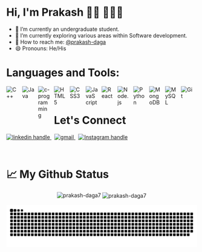# Hi, I'm Prakash 👋🏾 👨🏽‍💻



- 🔭 I’m currently an undergraduate student.
- 🌱 I’m currently exploring various areas within Software development.
- 💬 How to reach me: [@prakash-daga](https://linkedin.com/in/prakash-daga)
- 😄 Pronouns: He/His


# Languages and Tools:
<div>   
<img align="left" alt="C++" width="32px" src="https://img.icons8.com/color/144/000000/c-plus-plus-logo.png" alt="C++" style="padding-right:10px;" />
<img align="left" alt="Java" width="32px" src="https://cdn.jsdelivr.net/gh/devicons/devicon/icons/java/java-original.svg" style="padding-right:10px;" />
<img align="left" alt="c-programming" width="32px" src="https://img.icons8.com/color/144/000000/c-programming.png" alt="C" style="padding-right:10px;" /> 
<img align="left" alt="HTML 5" width="32px" src="https://cdn.jsdelivr.net/gh/devicons/devicon/icons/html5/html5-original.svg" style="padding-right:10px;" />    
<img align="left" alt="CSS3" width="32px" src="https://cdn.jsdelivr.net/gh/devicons/devicon/icons/css3/css3-original.svg" style="padding-right:10px;" />
<img align="left" alt="JavaScript" width="32px" src="https://cdn.jsdelivr.net/gh/devicons/devicon/icons/javascript/javascript-original.svg" style="padding-right:10px;" />
<img align="left" alt="React" width="32px" src="https://cdn.jsdelivr.net/gh/devicons/devicon/icons/react/react-original.svg" style="padding-right:10px;" />
<img align="left" alt="Node.js" width="32px" src="https://cdn.jsdelivr.net/gh/devicons/devicon/icons/nodejs/nodejs-original.svg" style="padding-right:10px;" />
<img align="left" alt="Python" width="32px" src="https://cdn.jsdelivr.net/gh/devicons/devicon/icons/python/python-original.svg" style="padding-right:10px;" />
<img align="left" alt="MongoDB" width="32px" src="https://cdn.jsdelivr.net/gh/devicons/devicon/icons/mongodb/mongodb-original.svg" style="padding-right:10px;" />
<img align="left" alt="MySQL" width="32px" src="https://cdn.jsdelivr.net/gh/devicons/devicon/icons/mysql/mysql-original.svg" style="padding-right:10px;" />
<img align="left" alt="Git" width="32px" src="https://cdn.jsdelivr.net/gh/devicons/devicon/icons/git/git-original.svg" style="padding-right:10px;" />
</div>
<br/>
<br/>


# Let's Connect
<p>    
 <a href="https://linkedin.com/in/prakash-daga/" target="_blank" rel="noreferrer">
        <img src="./socials/linkedin.svg" alt="linkedin handle" width="35px" />
    </a> &nbsp;
    <a href="mailto:prakashdaga94@gmail.com" target="_blank" rel="noreferrer"> 
      <img src="./socials/email.svg"
            alt="gmail" width="35px" />
    </a> &nbsp;
    <a href="https://instagram.com/prakashdaga17"  target="_blank" rel="noreferrer"> 
        <img src="./socials/social.png" alt="Instagram handle" width="35px" />
    </a>
</p>
<br/>


# 📈 My Github Status
<div style="display:flex;justify-content:center;align-items:flex-start"> 
    <div>
    <img align="left" src="https://github-readme-stats.vercel.app/api/top-langs?username=prakash-daga7&show_icons=true&locale=en&layout=compact" alt="prakash-daga7" />
   <!--    <img align="center" src="https://streak-stats.demolab.com/?user=Prakash-Daga7&theme=dark&border_radius=5%&hide_border=true" alt="Prakash Daga" width="450px" /> -->
    </div>
    <div>
      &nbsp;<img align="center" src="https://github-readme-stats.vercel.app/api?username=prakash-daga7&show_icons=true&locale=en" alt="prakash-daga7" />
    </div>
 </div>
<br/>








<picture>
  <source media="(prefers-color-scheme: dark)" srcset="https://raw.githubusercontent.com/Platane/snk/output/github-contribution-grid-snake.svg" />
  <source media="(prefers-color-scheme: light)" srcset="https://raw.githubusercontent.com/Platane/snk/output/github-contribution-grid-snake.svg" />
  <img alt="github-snake" src="https://raw.githubusercontent.com/Platane/snk/output/github-contribution-grid-snake.svg" />
</picture>




